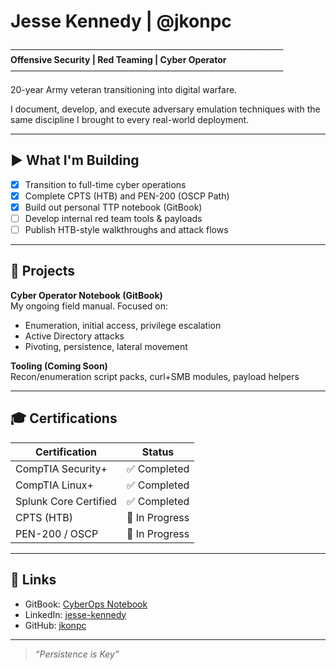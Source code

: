 # Jesse Kennedy | @jkonpc

────────────────────────────────────────────
**Offensive Security | Red Teaming | Cyber Operator**
────────────────────────────────────────────

20-year Army veteran transitioning into digital warfare.

I document, develop, and execute adversary emulation techniques with the same discipline I brought to every real-world deployment.

---

## ▶️ What I'm Building

- [x] Transition to full-time cyber operations
- [x] Complete CPTS (HTB) and PEN-200 (OSCP Path)
- [x] Build out personal TTP notebook (GitBook)
- [ ] Develop internal red team tools & payloads
- [ ] Publish HTB-style walkthroughs and attack flows

---

## 📁 Projects

**Cyber Operator Notebook (GitBook)**  
My ongoing field manual. Focused on:
- Enumeration, initial access, privilege escalation
- Active Directory attacks
- Pivoting, persistence, lateral movement

**Tooling (Coming Soon)**  
Recon/enumeration script packs, curl+SMB modules, payload helpers

---

## 🎓 Certifications

| Certification              | Status        |
|---------------------------|----------------|
| CompTIA Security+         | ✅ Completed   |
| CompTIA Linux+            | ✅ Completed   |
| Splunk Core Certified     | ✅ Completed   |
| CPTS (HTB)                | 🔄 In Progress |
| PEN-200 / OSCP            | 🔄 In Progress |

---

## 🔗 Links

- GitBook: [CyberOps Notebook](https://jkonpc.gitbook.io/home)
- LinkedIn: [jesse-kennedy](https://linkedin.com/in/jesse-kennedy)
- GitHub: [jkonpc](https://github.com/jkonpc)

---

> *“Persistence is Key”*
